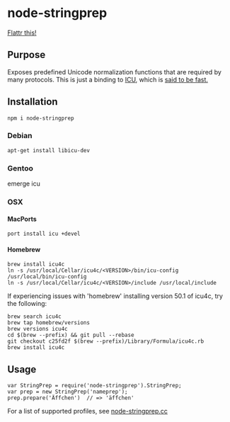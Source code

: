 # node-stringprep #

[Flattr this!](https://flattr.com/thing/44598/node-stringprep)

## Purpose ##

Exposes predefined Unicode normalization functions that are required by many protocols. This is just a binding to [ICU](http://icu-project.org/), which is [said to be fast.](http://ayena.de/node/74)

## Installation ##

    npm i node-stringprep

### Debian ###

    apt-get install libicu-dev

### Gentoo ###

emerge icu

### OSX ###
#### MacPorts ####
    port install icu +devel

#### Homebrew ####
    brew install icu4c
    ln -s /usr/local/Cellar/icu4c/<VERSION>/bin/icu-config /usr/local/bin/icu-config
    ln -s /usr/local/Cellar/icu4c/<VERSION>/include /usr/local/include

If experiencing issues with 'homebrew' installing version 50.1 of icu4c, try the following:

    brew search icu4c
    brew tap homebrew/versions
    brew versions icu4c
    cd $(brew --prefix) && git pull --rebase
    git checkout c25fd2f $(brew --prefix)/Library/Formula/icu4c.rb
    brew install icu4c

## Usage ##

    var StringPrep = require('node-stringprep').StringPrep;
    var prep = new StringPrep('nameprep');
    prep.prepare('Äffchen')  // => 'äffchen'

For a list of supported profiles, see [node-stringprep.cc](http://github.com/astro/node-stringprep/blob/master/node-stringprep.cc#L160)
